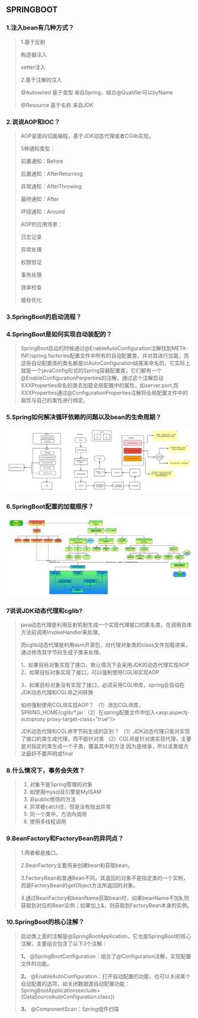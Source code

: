 ## SPRINGBOOT

### 1.注入bean有几种方式？

> 1.基于反射
>
>   构造器注入
>
>   setter注入
>
> 2.基于注解的注入
>
>   @Autowired  基于类型 来自Spring，结合@Qualifier可以byName
>
>   @Resource   基于名称 来自JDK

### 2.说说AOP和IOC？

> AOP是面向切面编程，基于JDK动态代理或者CGlib实现。
>
> 5种通知类型：
>
> 前置通知：Before
>
> 后置通知：AfterReturning
>
> 异常通知：AfterThrowing
>
> 最终通知：After
>
> 环绕通知：Around
>
> AOP的应用场景：
>
> 日志记录
>
> 异常处理
>
> 权限验证
>
> 事务处理
>
> 效率检查
>
> 缓存优化

### 3.SpringBoot的启动流程？

> 

### 4.SpringBoot是如何实现自动装配的？

> SpringBoot启动的时候通过@EnableAutoConfiguration注解找到META-INF/spring.factories配置文件中所有的自动配置类，并对其进行加载，而这些自动配置类的类名都是以AutoConfiguration结尾来命名的，它实际上就是一个javaConfig形式的Spring容器配置类，它们都有一个@EnableConfigurationPerperties的注解，通过这个注解启动XXXProperties命名的类去加载全局配置中的属性，如server.port,而XXXProperties通过@ConfigurationProperties注解将全局配置文件中的属性与自己的属性进行绑定。

### 5.Spring如何解决循环依赖的问题以及bean的生命周期？

![简单bean的生命周期和循环依赖](springboot_file/简单bean的生命周期和循环依赖.png)

### 6.SpringBoot配置的加载顺序？

![Springboot启动流程](springboot_file/Springboot启动流程.png)

### 7说说JDK动态代理和cglib?

> java动态代理是利用反射机制生成一个实现代理接口的匿名类，在调用具体方法前调用InvokeHandler来处理。
>
> 而cglib动态代理是利用asm开源包，对代理对象类的class文件加载进来，通过修改其字节码生成子类来处理。
>
> 1、如果目标对象实现了接口，默认情况下会采用JDK的动态代理实现AOP 
> 2、如果目标对象实现了接口，可以强制使用CGLIB实现AOP 
>
> 3、如果目标对象没有实现了接口，必须采用CGLIB库，spring会自动在JDK动态代理和CGLIB之间转换
>
> 如何强制使用CGLIB实现AOP？
>  （1）添加CGLIB库，SPRING_HOME/cglib/*.jar
>  （2）在spring配置文件中加入<aop:aspectj-autoproxy proxy-target-class="true"/>
>
> JDK动态代理和CGLIB字节码生成的区别？
>  （1）JDK动态代理只能对实现了接口的类生成代理，而不能针对类
>  （2）CGLIB是针对类实现代理，主要是对指定的类生成一个子类，覆盖其中的方法
>   因为是继承，所以该类或方法最好不要声明成final 

### 8.什么情况下，事务会失效？

> 1. 对象不是Spring管理的对象
> 2. 如使用mysql且引擎是MyISAM
> 3. 非public修饰的方法
> 4. 异常被catch住，但是没有抛出异常
> 5. 同一个类中，方法内调用
> 6. 使用多线程调用

### 9.BeanFactory和FactoryBean的异同点？

> 1.两者都是接口。
>
> 2.BeanFactory主要用来创建bean和获取bean。
>
> 3.FactoryBean和普通Bean不同，其返回的对象不是指定类的一个实例，而是FactoryBean的getObject方法所返回的对象。
>
> 4.通过BeanFactory和beanName获取bean时，如果beanName不加&,则获取到对应的Bean实例；如果加上&，则获取到FactoryBean本身的实例。

### 10.SpringBoot的核心注解？

> 启动类上面的注解是@SpringBootApplication，它也是SpringBoot的核心注解，主要组合包含了以下3个注解：
>
> **1、** @SpringBootConfiguration：组合了@Configuration注解，实现配置文件的功能。
>
> **2、** @EnableAutoConfiguration：打开自动配置的功能，也可以关闭某个自动配置的选项，如关闭数据源自动配置功能：SpringBootApplication(exclude={DataSourceAutoConfiguration.class})
>
> **3、** @ComponentScan：Spring组件扫描
